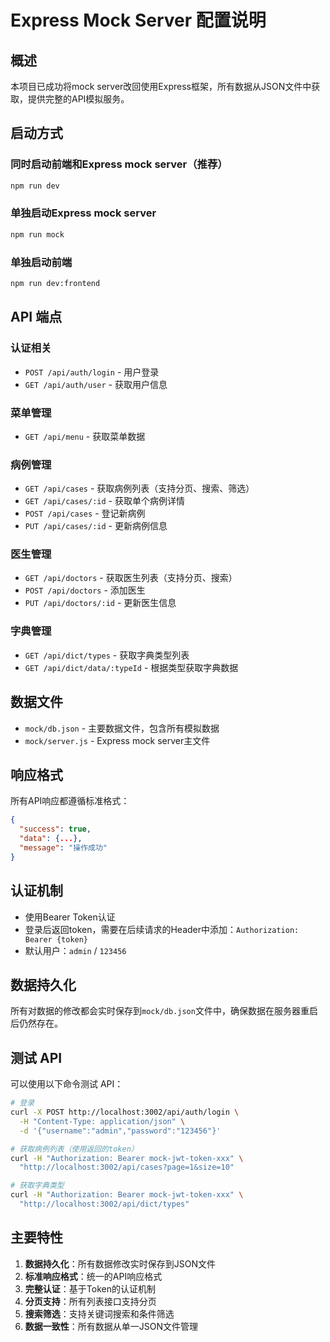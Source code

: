 # Express Mock Server 配置说明

## 概述

本项目已成功将mock server改回使用Express框架，所有数据从JSON文件中获取，提供完整的API模拟服务。

## 启动方式

### 同时启动前端和Express mock server（推荐）
```bash
npm run dev
```

### 单独启动Express mock server
```bash
npm run mock
```

### 单独启动前端
```bash
npm run dev:frontend
```

## API 端点

### 认证相关
- `POST /api/auth/login` - 用户登录
- `GET /api/auth/user` - 获取用户信息

### 菜单管理
- `GET /api/menu` - 获取菜单数据

### 病例管理
- `GET /api/cases` - 获取病例列表（支持分页、搜索、筛选）
- `GET /api/cases/:id` - 获取单个病例详情
- `POST /api/cases` - 登记新病例
- `PUT /api/cases/:id` - 更新病例信息

### 医生管理
- `GET /api/doctors` - 获取医生列表（支持分页、搜索）
- `POST /api/doctors` - 添加医生
- `PUT /api/doctors/:id` - 更新医生信息

### 字典管理
- `GET /api/dict/types` - 获取字典类型列表
- `GET /api/dict/data/:typeId` - 根据类型获取字典数据

## 数据文件

- `mock/db.json` - 主要数据文件，包含所有模拟数据
- `mock/server.js` - Express mock server主文件

## 响应格式

所有API响应都遵循标准格式：
```json
{
  "success": true,
  "data": {...},
  "message": "操作成功"
}
```

## 认证机制

- 使用Bearer Token认证
- 登录后返回token，需要在后续请求的Header中添加：`Authorization: Bearer {token}`
- 默认用户：`admin` / `123456`

## 数据持久化

所有对数据的修改都会实时保存到`mock/db.json`文件中，确保数据在服务器重启后仍然存在。

## 测试 API

可以使用以下命令测试 API：

```bash
# 登录
curl -X POST http://localhost:3002/api/auth/login \
  -H "Content-Type: application/json" \
  -d '{"username":"admin","password":"123456"}'

# 获取病例列表（使用返回的token）
curl -H "Authorization: Bearer mock-jwt-token-xxx" \
  "http://localhost:3002/api/cases?page=1&size=10"

# 获取字典类型
curl -H "Authorization: Bearer mock-jwt-token-xxx" \
  "http://localhost:3002/api/dict/types"
```

## 主要特性

1. **数据持久化**：所有数据修改实时保存到JSON文件
2. **标准响应格式**：统一的API响应格式
3. **完整认证**：基于Token的认证机制
4. **分页支持**：所有列表接口支持分页
5. **搜索筛选**：支持关键词搜索和条件筛选
6. **数据一致性**：所有数据从单一JSON文件管理
